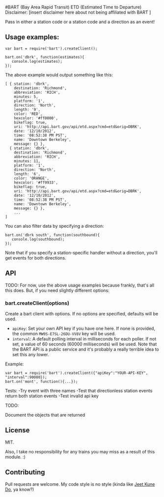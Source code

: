 #BART (Bay Area Rapid Transit) ETD (Estimated Time to Departure)
Disclaimer: [insert disclaimer here about not being affiliated with BART ]

Pass in either a station code or a station code and a direction as an event!

## Usage examples:

    var bart = require('bart').createClient();

    bart.on('dbrk', function(estimates){
       console.log(estimates); 
    });


The above example would output something like this:

    [ { station: 'dbrk',
        destination: 'Richmond',
        abbreviation: 'RICH',
        minutes: 5,
        platform: '1',
        direction: 'North',
        length: '9',
        color: 'RED',
        hexcolor: '#ff0000',
        bikeflag: true,
        uri: 'http://api.bart.gov/api/etd.aspx?cmd=etd&orig=DBRK',
        date: '12/10/2012',
        time: '08:52:38 PM PST',
        name: 'Downtown Berkeley',
        message: {} },
      { station: 'dbrk',
        destination: 'Richmond',
        abbreviation: 'RICH',
        minutes: 11,
        platform: '1',
        direction: 'North',
        length: '6',
        color: 'ORANGE',
        hexcolor: '#ff9933',
        bikeflag: true,
        uri: 'http://api.bart.gov/api/etd.aspx?cmd=etd&orig=DBRK',
        date: '12/10/2012',
        time: '08:52:38 PM PST',
        name: 'Downtown Berkeley',
        message: {} },
        ...
    ]


You can also filter data by specifying a direction: 

    bart.on('dbrk south', function(southbound){
       console.log(southbound); 
    });

Note that if you specify a station-specific handler without a direction, you'll get events for both directions.


## API

TODO:  For now, use the above usage examples because frankly, that's all this does.  But, if you need slightly different options:

### bart.createClient(options)
Create a bart client with options.  If no options are specified, defaults will be used.

* `apiKey`: Set your own API key if you have one here.  If none is provided, the common `MW9S-E7SL-26DU-VV8V` key will be used.
* `interval`: A default polling interval in milliseconds for each poller.  If not set, a value of 60 seconds (60000 milliseconds) will be used.  Note that the BART API is a public service and it's probably a really terrible idea to set this any lower.
    
    
Example:

    var bart = require('bart').createClient({"apiKey":"YOUR-API-KEY", "interval":90000});
    bart.on('mont', function(){...});




Tests:
-Try event with three names
-Test that directionless station events return both station events
-Test invalid api key

TODO:

Document the objects that are returned


## License

MIT.  

Also, I take no responsibility for any trains you may miss as a result of this module. :)

## Contributing

Pull requests are welcome.  My code style is no style (kinda like [Jeet Kune Do](http://en.wikipedia.org/wiki/Jeet_Kune_Do), ya know?)